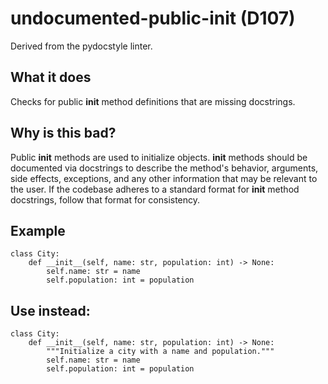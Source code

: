 # undocumented-public-init (D107)
Derived from the pydocstyle linter.
## What it does
Checks for public __init__ method definitions that are missing
docstrings.
## Why is this bad?
Public __init__ methods are used to initialize objects. __init__
methods should be documented via docstrings to describe the method's
behavior, arguments, side effects, exceptions, and any other information
that may be relevant to the user.
If the codebase adheres to a standard format for __init__ method docstrings,
follow that format for consistency.
## Example
```
class City:
    def __init__(self, name: str, population: int) -> None:
        self.name: str = name
        self.population: int = population
```
## Use instead:
```
class City:
    def __init__(self, name: str, population: int) -> None:
        """Initialize a city with a name and population."""
        self.name: str = name
        self.population: int = population
```